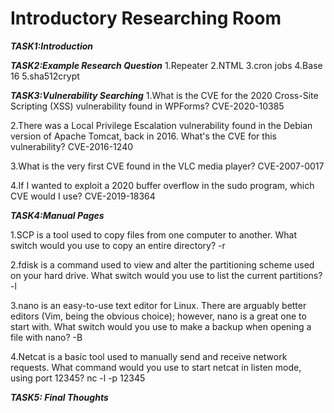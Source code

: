 # Introductory Researching Room

***TASK1:Introduction***

***TASK2:Example Research Question***
1.Repeater
2.NTML
3.cron jobs
4.Base 16
5.sha512crypt


***TASK3:Vulnerability Searching***
1.What is the CVE for the 2020 Cross-Site Scripting (XSS) vulnerability found in WPForms? 
CVE-2020-10385

2.There was a Local Privilege Escalation vulnerability found in the Debian version of Apache Tomcat, back in 2016. What's the CVE for this vulnerability?
CVE-2016-1240

3.What is the very first CVE found in the VLC media player?
CVE-2007-0017

4.If I wanted to exploit a 2020 buffer overflow in the sudo program, which CVE would I use?
CVE-2019-18364

***TASK4:Manual Pages***

1.SCP is a tool used to copy files from one computer to another. What switch would you use to copy an entire directory? -r

2.fdisk is a command used to view and alter the partitioning scheme used on your hard drive. What switch would you use to list the current partitions? -l

3.nano is an easy-to-use text editor for Linux. There are arguably better editors (Vim, being the obvious choice); however, nano is a great one to start with. What switch would you use to make a backup when opening a file with nano? -B

4.Netcat is a basic tool used to manually send and receive network requests. 
What command would you use to start netcat in listen mode, using port 12345?  nc -l -p 12345

***TASK5: Final Thoughts***
